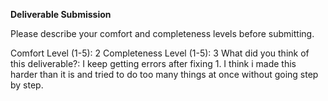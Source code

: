 **Deliverable Submission**

Please describe your comfort and completeness levels before submitting.

Comfort Level (1-5): 
2
Completeness Level (1-5):
3
What did you think of this deliverable?:
I keep getting errors after fixing 1. I think i made this harder than it is and tried to do too many things at once without going step by step.
